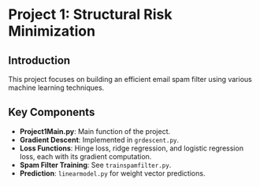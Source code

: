 # Project 1: Structural Risk Minimization

## Introduction
This project focuses on building an efficient email spam filter using various machine learning techniques.

## Key Components
- **Project1Main.py**: Main function of the project.
- **Gradient Descent**: Implemented in `grdescent.py`.
- **Loss Functions**: Hinge loss, ridge regression, and logistic regression loss, each with its gradient computation.
- **Spam Filter Training**: See `trainspamfilter.py`.
- **Prediction**: `linearmodel.py` for weight vector predictions.
